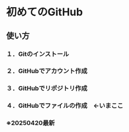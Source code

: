# 初めてのGitHub
## 使い方
### １．Gitのインストール
### ２．GitHubでアカウント作成
### ３．GitHubでリポジトリ作成
### ４．GitHubでファイルの作成　←いまここ
### ※20250420最新
